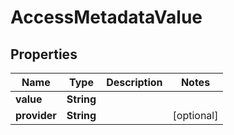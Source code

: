 

# AccessMetadataValue

## Properties

Name | Type | Description | Notes
------------ | ------------- | ------------- | -------------
**value** | **String** |  | 
**provider** | **String** |  |  [optional]



